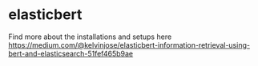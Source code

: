# elasticbert
Find more about the installations and setups here https://medium.com/@kelvinjose/elasticbert-information-retrieval-using-bert-and-elasticsearch-51fef465b9ae
